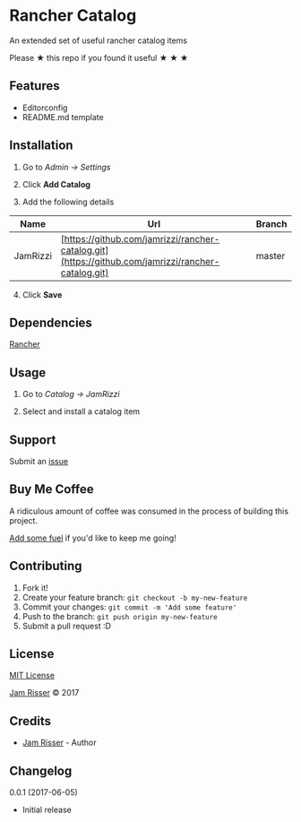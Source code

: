 # Rancher Catalog

An extended set of useful rancher catalog items

Please &#9733; this repo if you found it useful &#9733; &#9733; &#9733;


## Features
<!------------------------------------------------------->

* Editorconfig
* README.md template


## Installation
<!------------------------------------------------------->

1. Go to _Admin -> Settings_

2. Click __Add Catalog__

3. Add the following details

| Name | Url | Branch |
| -------- | -------------------------------------------------------------------------------------------------- | ------ |
| JamRizzi | [https://github.com/jamrizzi/rancher-catalog.git](https://github.com/jamrizzi/rancher-catalog.git) | master |

4. Click __Save__


## Dependencies
<!------------------------------------------------------->

[Rancher](http://rancher.com/)


## Usage
<!------------------------------------------------------->

1. Go to _Catalog -> JamRizzi_

2. Select and install a catalog item


## Support
<!------------------------------------------------------->

Submit an [issue](https://github.com/jamrizzi/rancher-catalog/issues/new)


## Buy Me Coffee
<!------------------------------------------------------->

A ridiculous amount of coffee was consumed in the process of building this project.

[Add some fuel](https://jamrizzi.com/#!/buy-me-coffee) if you'd like to keep me going!


## Contributing
<!------------------------------------------------------->

1. Fork it!
2. Create your feature branch: `git checkout -b my-new-feature`
3. Commit your changes: `git commit -m 'Add some feature'`
4. Push to the branch: `git push origin my-new-feature`
5. Submit a pull request :D


## License
<!------------------------------------------------------->

[MIT License](https://github.com/jamrizzi/rancher-catalog/blob/master/LICENSE)

[Jam Risser](https://jamrizzi.com) &copy; 2017


## Credits
<!------------------------------------------------------->

* [Jam Risser](https://jamrizzi.com) - Author


## Changelog
<!------------------------------------------------------->

0.0.1 (2017-06-05)
* Initial release
